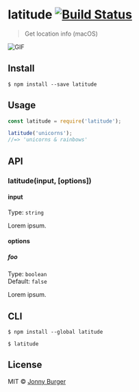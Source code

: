 # latitude [![Build Status](https://travis-ci.org/JonnyBurger/latitude.svg?branch=master)](https://travis-ci.org/JonnyBurger/latitude)

> Get location info (macOS)

![GIF](https://thumbs.gfycat.com/ClearLimitedIberianmole-size_restricted.gif)

## Install

```
$ npm install --save latitude
```


## Usage

```js
const latitude = require('latitude');

latitude('unicorns');
//=> 'unicorns & rainbows'
```


## API

### latitude(input, [options])

#### input

Type: `string`

Lorem ipsum.

#### options

##### foo

Type: `boolean`<br>
Default: `false`

Lorem ipsum.


## CLI

```
$ npm install --global latitude
```

```
$ latitude
```


## License

MIT © [Jonny Burger](http://jonny.io)
